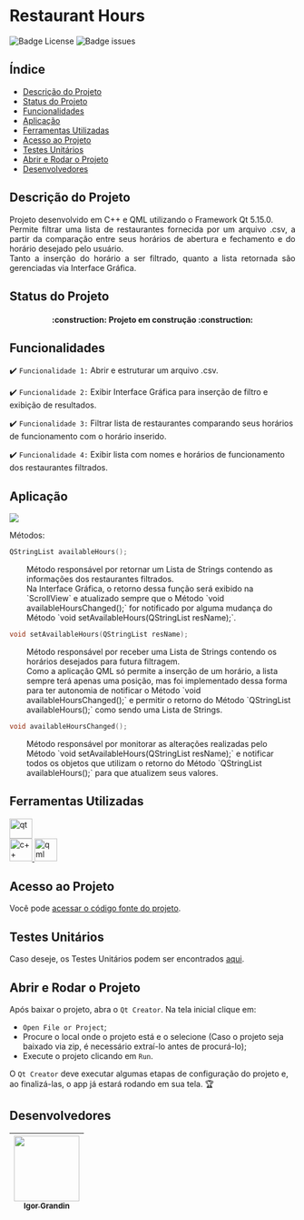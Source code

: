 # Restaurant Hours

![Badge License](https://img.shields.io/github/license/IgorGrandin/restaurant_hours)
![Badge issues](https://img.shields.io/github/issues/IgorGrandin/restaurant_hours)

## Índice 

  - [Descrição do Projeto](#descrição-do-projeto)
  - [Status do Projeto](#status-do-projeto)
  - [Funcionalidades](#funcionalidades)
  - [Aplicação](#aplicação)
  - [Ferramentas Utilizadas](#ferramentas-utilizadas)
  - [Acesso ao Projeto](#acesso-ao-projeto)
  - [Testes Unitários](#testes-unitários)
  - [Abrir e Rodar o Projeto](#abrir-e-rodar-o-projeto)
  - [Desenvolvedores](#desenvolvedores)

## Descrição do Projeto
<p align="justify">
 Projeto desenvolvido em C++ e QML utilizando o Framework Qt 5.15.0.<br>
 Permite filtrar uma lista de restaurantes fornecida por um arquivo .csv, a partir da comparação entre seus horários de abertura e fechamento e do horário desejado pelo usuário.<br>
 Tanto a inserção do horário a ser filtrado, quanto a lista retornada são gerenciadas via Interface Gráfica.
</p>

## Status do Projeto
<h4 align="center"> 
    :construction:  Projeto em construção  :construction:
</h4>

## Funcionalidades
:heavy_check_mark: `Funcionalidade 1:` Abrir e estruturar um arquivo .csv.

:heavy_check_mark: `Funcionalidade 2:` Exibir Interface Gráfica para inserção de filtro e exibição de resultados.

:heavy_check_mark: `Funcionalidade 3:` Filtrar lista de restaurantes comparando seus horários de funcionamento com o horário inserido.

:heavy_check_mark: `Funcionalidade 4:` Exibir lista com nomes e horários de funcionamento dos restaurantes filtrados.

## Aplicação
![](https://github.com/IgorGrandin/restaurant_hours/blob/master/restaurant_hours.gif)

<p align="justify">
 Métodos:<br>
 
 ```c++
 QStringList availableHours();
 ```

 <p style="margin-left:30px">Método responsável por retornar um Lista de Strings contendo as informações dos restaurantes filtrados.<br>
 Na Interface Gráfica, o retorno dessa função será exibido na `ScrollView` e atualizado sempre que o Método `void availableHoursChanged();` for notificado por alguma mudança do Método `void setAvailableHours(QStringList resName);`.</p>

 ```c++
 void setAvailableHours(QStringList resName);
 ```

<p style="margin-left:30px">Método responsável por receber uma Lista de Strings contendo os horários desejados para futura filtragem.<br>
Como a aplicação QML só permite a inserção de um horário, a lista sempre terá apenas uma posição, mas foi implementado dessa forma para ter autonomia de notificar o Método `void availableHoursChanged();` e permitir o retorno do Método `QStringList availableHours();` como sendo uma Lista de Strings.</p>

 ```c++
 void availableHoursChanged();
 ```

<p style="margin-left:30px">Método responsável por monitorar as alterações realizadas pelo Método `void setAvailableHours(QStringList resName);` e notificar todos os objetos que utilizam o retorno do Método `QStringList availableHours();` para que atualizem seus valores. </p>


</p>

## Ferramentas Utilizadas
<a href="https://www.qt.io/" target="_blank"> <img src="https://upload.wikimedia.org/wikipedia/commons/thumb/0/0b/Qt_logo_2016.svg/1280px-Qt_logo_2016.svg.png" alt="qt" width="40" height="35"/> </a> <br>
<a href="https://cplusplus.com/" target="_blank"> <img src="https://upload.wikimedia.org/wikipedia/commons/thumb/1/18/ISO_C%2B%2B_Logo.svg/1822px-ISO_C%2B%2B_Logo.svg.png" alt="c++" width="40" height="40"/> </a> <a href="https://doc.qt.io/qt-6/qtqml-index.html" target="_blank"> <img src="https://s3-eu-west-1.amazonaws.com/qt-showroom/uploads/2014/08/qml_creator_icon512-300x300.png" alt="qml" width="40" height="40"/> </a> 

## Acesso ao Projeto
Você pode [acessar o código fonte do projeto](https://github.com/igorgrandin/restaurant_hours).

## Testes Unitários
Caso deseje, os Testes Unitários podem ser encontrados [aqui](https://github.com/igorgrandin/test_restaurant).

## Abrir e Rodar o Projeto
Após baixar o projeto, abra o `Qt Creator`. Na tela inicial clique em:

- `Open File or Project`;
- Procure o local onde o projeto está e o selecione (Caso o projeto seja baixado via zip, é necessário extraí-lo antes de procurá-lo);
- Execute o projeto clicando em `Run`.

O `Qt Creator` deve executar algumas etapas de configuração do projeto e, ao finalizá-las, o app já estará rodando em sua tela. 🏆 

## Desenvolvedores
| [<img src="https://avatars.githubusercontent.com/u/71189062?v=4" width=115><br><sub>Igor Grandin</sub>](https://github.com/igorgrandin) |
| :---: 
